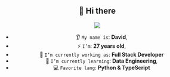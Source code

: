 <h2 align="center">👋 Hi there </h2>

<p align="center"><img src="https://komarev.com/ghpvc/?username=davidalmaz&color=blue"/></p>

<div align="center">

* 👂 `My name is`: **David**,
* ⚡ `I’m`: **27 years old**,
* 🔭 `I’m currently working as`: **Full Stack Developer**
* 🌱 `I’m currently learning`: **Data Engineering**,
* 💻 `Favorite lang`: **Python & TypeScript** 

</div>
